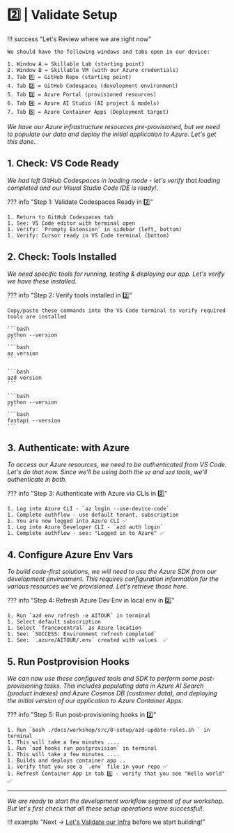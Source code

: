 #  2️⃣ | Validate Setup

!!! success "Let's Review where we are right now"

    We should have the following windows and tabs open in our device:

    1. Window A = Skillable Lab (starting point)
    2. Window B = Skillable VM (with our Azure credentials)
    3. Tab 1️⃣ = GitHub Repo (starting point)
    4. Tab 2️⃣ = GitHub Codespaces (development environment)
    5. Tab 3️⃣ = Azure Portal (provisioned resources)
    6. Tab 4️⃣ = Azure AI Studio (AI project & models)
    7. Tab 5️⃣ = Azure Container Apps (Deployment target)

_We have our Azure infrastructure resources pre-provisioned, but we need to populate our data and deploy the initial application to Azure. Let's get this done_.


## 1. Check: VS Code Ready

_We had left GitHub Codespaces in loading mode - let's verify that loading completed and our Visual Studio Code IDE is ready!_.

??? info "Step 1: Validate Codespaces Ready in 2️⃣"

    1. Return to GitHub Codespaces tab 
    1. See: VS Code editor with terminal open
    1. Verify: `Prompty Extension` in sidebar (left, bottom)
    1. Verify: Cursor ready in VS Code terminal (bottom)


## 2. Check: Tools Installed

_We need specific tools for running, testing & deploying our app. Let's verify we have these installed_.

??? info "Step 2: Verify tools installed in 2️⃣"

    Copy/paste these commands into the VS Code terminal to verify required tools are installed
    
    ```bash
    python --version
    ```
    ```bash
    az version
    ```

    ```bash
    azd version
    ```

    ```bash
    python --version
    ```    
    ```bash
    fastapi --version
    ```


## 3. Authenticate: with Azure

_To access our Azure resources, we need to be authenticated from VS Code. Let's do that now. Since we'll be using both the `az` and `azd` tools, we'll authenticate in both_.

??? info "Step 3: Authenticate with Azure via CLIs in 2️⃣"

    1. Log into Azure CLI - `az login --use-device-code`
    1. Complete authflow - use default tenant, subscription
    1. You are now logged into Azure CLI ✅
    1. Log into Azure Developer CLI - `azd auth login`
    1. Complete authflow - see: "Logged in to Azure" ✅

## 4. Configure Azure Env Vars

_To build code-first solutions, we will need to use the Azure SDK from our development environment. This requires configuration information for the various resources we've provisioned. Let's retrieve those here._

??? info  "Step 4: Refresh Azure Dev Env in local env in 2️⃣"

    1. Run `azd env refresh -e AITOUR` in terminal
    1. Select default subscription
    1. Select `francecentral` as Azure location
    1. See: `SUCCESS: Environment refresh completed`
    1. See: `.azure/AITOUR/.env` created with values  ✅

## 5. Run Postprovision Hooks

_We can now use these configured tools and SDK to perform some post-provisioning tasks. This includes populating data in Azure AI Search (product indexes) and Azure Cosmos DB (customer data), and deploying the initial version of our application to Azure Container Apps_.

??? info  "Step 5: Run post-provisioning hooks in 2️⃣"

    1. Run `bash ./docs/workshop/src/0-setup/azd-update-roles.sh ` in terminal
    1. This will take a few minutes ....
    1. Run `azd hooks run postprovision` in terminal
    1. This will take a few minutes ....
    1. Builds and deploys container app ..
    1. Verify that you see a `.env` file in your repo ✅
    1. Refresh Container App in tab 5️⃣ - verify that you see "Hello world" ✅

---

_We are ready to start the development workflow segment of our workshop. But let's first check that all these setup operations were successful!_.

!!! example "Next → [Let's Validate our Infra](./../03-Workshop-Build/03-infra.md) before we start building!"
